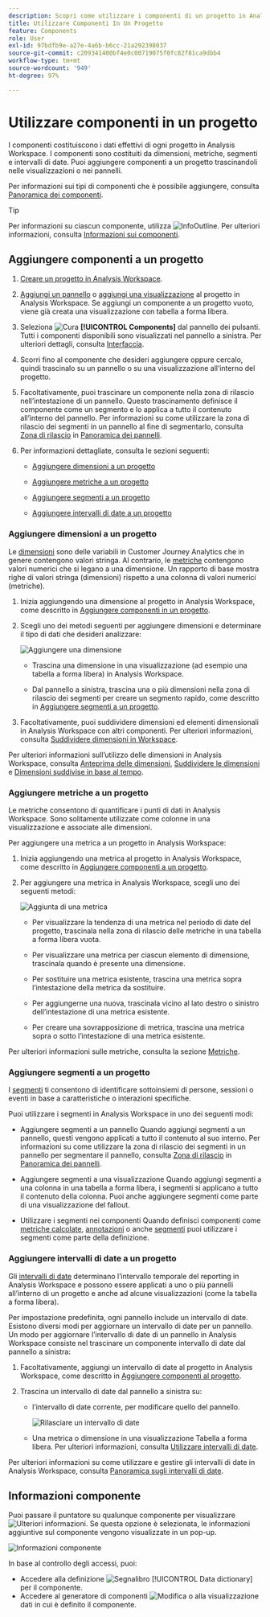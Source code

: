 ```yaml
---
description: Scopri come utilizzare i componenti di un progetto in Analysis Workspace
title: Utilizzare Componenti In Un Progetto
feature: Components
role: User
exl-id: 97bdfb9e-a27e-4a6b-b6cc-21a292398037
source-git-commit: c209341400bf4e0c00719075f0fc82f81ca9dbb4
workflow-type: tm+mt
source-wordcount: '949'
ht-degree: 97%

---
```


# Utilizzare componenti in un progetto

I componenti costituiscono i dati effettivi di ogni progetto in Analysis Workspace. I componenti sono costituiti da dimensioni, metriche, segmenti e intervalli di date. Puoi aggiungere componenti a un progetto trascinandoli nelle visualizzazioni o nei pannelli.

Per informazioni sui tipi di componenti che è possibile aggiungere, consulta [Panoramica dei componenti](/help/components/overview.md).

>[!TIP]
>
>Per informazioni su ciascun componente, utilizza ![InfoOutline](/help/assets/icons/InfoOutline.svg). Per ulteriori informazioni, consulta [Informazioni sui componenti](#component-info).

## Aggiungere componenti a un progetto

1. [Creare un progetto in Analysis Workspace](/help/analysis-workspace/build-workspace-project/create-projects.md).

1. [Aggiungi un pannello](/help/analysis-workspace/c-panels/panels.md#create-a-panel) o [aggiungi una visualizzazione](/help/analysis-workspace/visualizations/freeform-analysis-visualizations.md#add-visualizations-to-a-panel) al progetto in Analysis Workspace. Se aggiungi un componente a un progetto vuoto, viene già creata una visualizzazione con tabella a forma libera.

1. Seleziona ![Cura](/help/assets/icons/Curate.svg) **[!UICONTROL Components]** dal pannello dei pulsanti. Tutti i componenti disponibili sono visualizzati nel pannello a sinistra. Per ulteriori dettagli, consulta [Interfaccia](/help/analysis-workspace/home.md#interface).

1. Scorri fino al componente che desideri aggiungere oppure cercalo, quindi trascinalo su un pannello o su una visualizzazione all’interno del progetto.

1. Facoltativamente, puoi trascinare un componente nella zona di rilascio nell’intestazione di un pannello. Questo trascinamento definisce il componente come un segmento e lo applica a tutto il contenuto all’interno del pannello.
Per informazioni su come utilizzare la zona di rilascio dei segmenti in un pannello al fine di segmentarlo, consulta [Zona di rilascio](/help/analysis-workspace/c-panels/panels.md#drop-zone) in [Panoramica dei pannelli](/help/analysis-workspace/c-panels/panels.md).

1. Per informazioni dettagliate, consulta le sezioni seguenti:

   * [Aggiungere dimensioni a un progetto](#add-dimensions-to-a-project)

   * [Aggiungere metriche a un progetto](#add-metrics-to-a-project)

   * [Aggiungere segmenti a un progetto](#add-segments-to-a-project)

   * [Aggiungere intervalli di date a un progetto](#add-date-ranges-to-a-project)

### Aggiungere dimensioni a un progetto

Le [dimensioni](/help/components/dimensions/overview.md) sono delle variabili in Customer Journey Analytics che in genere contengono valori stringa. Al contrario, le [metriche](/help/components/calc-metrics/calc-metr-overview.md) contengono valori numerici che si legano a una dimensione. Un rapporto di base mostra righe di valori stringa (dimensioni) rispetto a una colonna di valori numerici (metriche).

1. Inizia aggiungendo una dimensione al progetto in Analysis Workspace, come descritto in [Aggiungere componenti in un progetto](#add-components-to-a-project).

1. Scegli uno dei metodi seguenti per aggiungere dimensioni e determinare il tipo di dati che desideri analizzare:

   ![Aggiungere una dimensione](/help/components/assets/add-dimension.gif)

   * Trascina una dimensione in una visualizzazione (ad esempio una tabella a forma libera) in Analysis Workspace.

   * Dal pannello a sinistra, trascina una o più dimensioni nella zona di rilascio dei segmenti per creare un segmento rapido, come descritto in [Aggiungere segmenti a un progetto](#add-filters-to-a-project).

1. Facoltativamente, puoi suddividere dimensioni ed elementi dimensionali in Analysis Workspace con altri componenti. Per ulteriori informazioni, consulta [Suddividere dimensioni in Workspace](/help/components/dimensions/t-breakdown-fa.md).

Per ulteriori informazioni sull’utilizzo delle dimensioni in Analysis Workspace, consulta [Anteprima delle dimensioni](/help/components/dimensions/view-dimensions.md), [Suddividere le dimensioni](/help/components/dimensions/t-breakdown-fa.md) e [Dimensioni suddivise in base al tempo](/help/components/dimensions/time-parting-dimensions.md).

### Aggiungere metriche a un progetto

Le metriche consentono di quantificare i punti di dati in Analysis Workspace. Sono solitamente utilizzate come colonne in una visualizzazione e associate alle dimensioni.

Per aggiungere una metrica a un progetto in Analysis Workspace:

1. Inizia aggiungendo una metrica al progetto in Analysis Workspace, come descritto in [Aggiungere componenti a un progetto](#add-components-to-a-project).



1. Per aggiungere una metrica in Analysis Workspace, scegli uno dei seguenti metodi:

   ![Aggiunta di una metrica](/help/components/assets/add-metric.gif)

   * Per visualizzare la tendenza di una metrica nel periodo di date del progetto, trascinala nella zona di rilascio delle metriche in una tabella a forma libera vuota.

   * Per visualizzare una metrica per ciascun elemento di dimensione, trascinala quando è presente una dimensione.

   * Per sostituire una metrica esistente, trascina una metrica sopra l’intestazione della metrica da sostituire.

   * Per aggiungerne una nuova, trascinala vicino al lato destro o sinistro dell’intestazione di una metrica esistente.

   * Per creare una sovrapposizione di metrica, trascina una metrica sopra o sotto l’intestazione di una metrica esistente.


Per ulteriori informazioni sulle metriche, consulta la sezione [Metriche](/help/components/apply-create-metrics.md).

### Aggiungere segmenti a un progetto

I [segmenti](/help/components/segments/seg-overview.md) ti consentono di identificare sottoinsiemi di persone, sessioni o eventi in base a caratteristiche o interazioni specifiche.

Puoi utilizzare i segmenti in Analysis Workspace in uno dei seguenti modi:

* Aggiungere segmenti a un pannello
Quando aggiungi segmenti a un pannello, questi vengono applicati a tutto il contenuto al suo interno.
Per informazioni su come utilizzare la zona di rilascio dei segmenti in un pannello per segmentare il pannello, consulta [Zona di rilascio](/help/analysis-workspace/c-panels/panels.md#drop-zone) in [Panoramica dei pannelli](/help/analysis-workspace/c-panels/panels.md).

* Aggiungere segmenti a una visualizzazione
Quando aggiungi segmenti a una colonna in una tabella a forma libera, i segmenti si applicano a tutto il contenuto della colonna. Puoi anche aggiungere segmenti come parte di una visualizzazione del fallout.

* Utilizzare i segmenti nei componenti
Quando definisci componenti come [metriche calcolate](/help/components/calc-metrics/cm-workflow/metrics-with-segments.md), [annotazioni](/help/components/annotations/create-annotations.md#annotation-builder) o anche [segmenti](/help/components/segments/seg-builder.md) puoi utilizzare i segmenti come parte della definizione.


### Aggiungere intervalli di date a un progetto

Gli [intervalli di date](/help/components/date-ranges/overview.md) determinano l’intervallo temporale del reporting in Analysis Workspace e possono essere applicati a uno o più pannelli all’interno di un progetto e anche ad alcune visualizzazioni (come la tabella a forma libera).

Per impostazione predefinita, ogni pannello include un intervallo di date. Esistono diversi modi per aggiornare un intervallo di date per un pannello. Un modo per aggiornare l’intervallo di date di un pannello in Analysis Workspace consiste nel trascinare un componente intervallo di date dal pannello a sinistra:

1. Facoltativamente, aggiungi un intervallo di date al progetto in Analysis Workspace, come descritto in [Aggiungere componenti al progetto](#add-components-to-a-project).

1. Trascina un intervallo di date dal pannello a sinistra su:

   * l’intervallo di date corrente, per modificare quello del pannello.

     ![Rilasciare un intervallo di date](assets/add-date-range.gif)

   * Una metrica o dimensione in una visualizzazione Tabella a forma libera. Per ulteriori informazioni, consulta [Utilizzare intervalli di date](/help/components/date-ranges/overview.md#use-date-ranges).

Per ulteriori informazioni su come utilizzare e gestire gli intervalli di date in Analysis Workspace, consulta [Panoramica sugli intervalli di date](/help/components/date-ranges/overview.md).

## Informazioni componente

Puoi passare il puntatore su qualunque componente per visualizzare ![Ulteriori informazioni](/help/assets/icons/InfoOutline.svg). Se questa opzione è selezionata, le informazioni aggiuntive sul componente vengono visualizzate in un pop-up.

![Informazioni componente](assets/component-info.png)

In base al controllo degli accessi, puoi:

* Accedere alla definizione ![Segnalibro](/help/assets/icons/Bookmark.svg) [!UICONTROL Data dictionary] per il componente.
* Accedere al generatore di componenti ![Modifica](/help/assets/icons/Edit.svg) o alla visualizzazione dati in cui è definito il componente.
